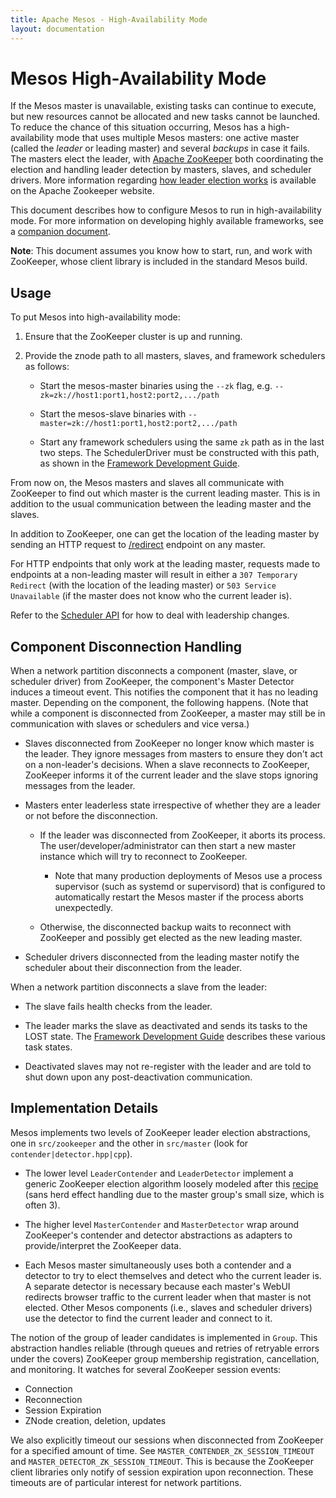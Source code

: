 ```yaml
---
title: Apache Mesos - High-Availability Mode
layout: documentation
---
```


# Mesos High-Availability Mode

If the Mesos master is unavailable, existing tasks can continue to execute, but new resources cannot be allocated and new tasks cannot be launched. To reduce the chance of this situation occurring, Mesos has a high-availability mode that uses multiple Mesos masters: one active master (called the _leader_ or leading master) and several _backups_ in case it fails. The masters elect the leader, with [Apache ZooKeeper](http://zookeeper.apache.org/) both coordinating the election and handling leader detection by masters, slaves, and scheduler drivers. More information regarding [how leader election works](http://zookeeper.apache.org/doc/trunk/recipes.html#sc_leaderElection) is available on the Apache Zookeeper website.

This document describes how to configure Mesos to run in high-availability mode. For more information on developing highly available frameworks, see a [companion document](high-availability-framework-guide.md).

**Note**: This document assumes you know how to start, run, and work with ZooKeeper, whose client library is included in the standard Mesos build.

## Usage
To put Mesos into high-availability mode:

1. Ensure that the ZooKeeper cluster is up and running.

2. Provide the znode path to all masters, slaves, and framework schedulers as follows:

    * Start the mesos-master binaries using the `--zk` flag, e.g. `--zk=zk://host1:port1,host2:port2,.../path`

    * Start the mesos-slave binaries with `--master=zk://host1:port1,host2:port2,.../path`

    * Start any framework schedulers using the same `zk` path as in the last two steps. The SchedulerDriver must be constructed with this path, as shown in the [Framework Development Guide](app-framework-development-guide.md).

From now on, the Mesos masters and slaves all communicate with ZooKeeper to find out which master is the current leading master. This is in addition to the usual communication between the leading master and the slaves.

In addition to ZooKeeper, one can get the location of the leading master by sending an HTTP request to [/redirect](master/redirect.md) endpoint on any master.

For HTTP endpoints that only work at the leading master, requests made to endpoints at a non-leading master will result in either a `307 Temporary Redirect` (with the location of the leading master) or `503 Service Unavailable` (if the master does not know who the current leader is).

Refer to the [Scheduler API](app-framework-development-guide.md) for how to deal with leadership changes.

## Component Disconnection Handling
When a network partition disconnects a component (master, slave, or scheduler driver) from ZooKeeper, the component's Master Detector induces a timeout event. This notifies the component that it has no leading master. Depending on the component, the following happens. (Note that while a component is disconnected from ZooKeeper, a master may still be in communication with slaves or schedulers and vice versa.)

* Slaves disconnected from ZooKeeper no longer know which master is the leader. They ignore messages from masters to ensure they don't act on a non-leader's decisions. When a slave reconnects to ZooKeeper, ZooKeeper informs it of the current leader and the slave stops ignoring messages from the leader.

* Masters enter leaderless state irrespective of whether they are a leader or not before the disconnection.

    * If the leader was disconnected from ZooKeeper, it aborts its process. The user/developer/administrator can then start a new master instance which will try to reconnect to ZooKeeper.
      * Note that many production deployments of Mesos use a process supervisor (such as systemd or supervisord) that is configured to automatically restart the Mesos master if the process aborts unexpectedly.

    * Otherwise, the disconnected backup waits to reconnect with ZooKeeper and possibly get elected as the new leading master.

* Scheduler drivers disconnected from the leading master notify the scheduler about their disconnection from the leader.

When a network partition disconnects a slave from the leader:

* The slave fails health checks from the leader.

* The leader marks the slave as deactivated and sends its tasks to the LOST state. The  [Framework Development Guide](app-framework-development-guide.md) describes these various task states.

* Deactivated slaves may not re-register with the leader and are told to shut down upon any post-deactivation communication.

## Implementation Details
Mesos implements two levels of ZooKeeper leader election abstractions, one in `src/zookeeper` and the other in `src/master` (look for `contender|detector.hpp|cpp`).

* The lower level `LeaderContender` and `LeaderDetector` implement a generic ZooKeeper election algorithm loosely modeled after this
[recipe](http://zookeeper.apache.org/doc/trunk/recipes.html#sc_leaderElection) (sans herd effect handling due to the master group's small size, which is often 3).

* The higher level `MasterContender` and `MasterDetector` wrap around ZooKeeper's contender and detector abstractions as adapters to provide/interpret the ZooKeeper data.

* Each Mesos master simultaneously uses both a contender and a detector to try to elect themselves and detect who the current leader is. A separate detector is necessary because each master's WebUI redirects browser traffic to the current leader when that master is not elected. Other Mesos components (i.e., slaves and scheduler drivers) use the detector to find the current leader and connect to it.

The notion of the group of leader candidates is implemented in `Group`. This abstraction handles reliable (through queues and retries of retryable errors under the covers) ZooKeeper group membership registration, cancellation, and monitoring. It watches for several ZooKeeper session events:

* Connection
* Reconnection
* Session Expiration
* ZNode creation, deletion, updates

We also explicitly timeout our sessions when disconnected from ZooKeeper for a specified amount of time. See `MASTER_CONTENDER_ZK_SESSION_TIMEOUT` and `MASTER_DETECTOR_ZK_SESSION_TIMEOUT`. This is because the ZooKeeper client libraries only notify of session expiration upon reconnection. These timeouts are of particular interest for network partitions.
